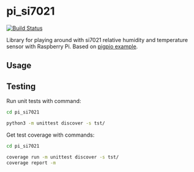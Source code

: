 # pi_si7021
[![Build Status](https://travis-ci.org/kangasta/py-si7021.svg?branch=master)](https://travis-ci.org/kangasta/py-si7021)

Library for playing around with si7021 relative humidity and temperature sensor with Raspberry Pi. Based on [pigpio example](http://abyz.me.uk/rpi/pigpio/examples.html#Python_Si7021_py).

## Usage

## Testing

Run unit tests with command:

```bash
cd pi_si7021

python3 -m unittest discover -s tst/
```

Get test coverage with commands:
```bash
cd pi_si7021

coverage run -m unittest discover -s tst/
coverage report -m
```

